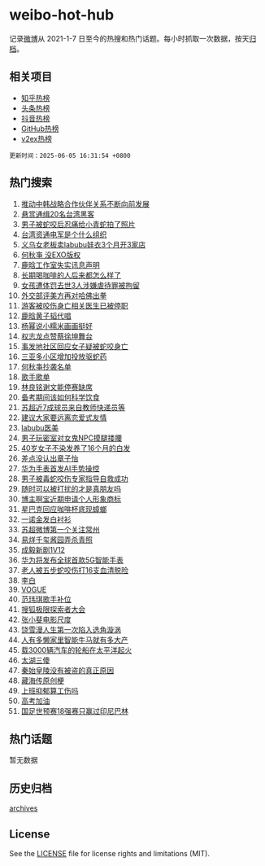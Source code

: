 # weibo-hot-hub

记录[微博](https://www.weibo.com)从 2021-1-7 日至今的热搜和热门话题。每小时抓取一次数据，按天[归档](archives)。

## 相关项目

- [知乎热榜](https://github.com/snaildev/zhihu-hot-hub)
- [头条热榜](https://github.com/snaildev/toutiao-hot-hub)
- [抖音热榜](https://github.com/snaildev/douyin-hot-hub)
- [GitHub热榜](https://github.com/snaildev/github-hot-hub)
- [v2ex热榜](https://github.com/snaildev/v2ex-hot-hub)


`更新时间：2025-06-05 16:31:54 +0800`

## 热门搜索

1. [推动中韩战略合作伙伴关系不断向前发展](https://m.weibo.cn/search?containerid=100103type%3D1%26t%3D10%26q%3D%23%E6%8E%A8%E5%8A%A8%E4%B8%AD%E9%9F%A9%E6%88%98%E7%95%A5%E5%90%88%E4%BD%9C%E4%BC%99%E4%BC%B4%E5%85%B3%E7%B3%BB%E4%B8%8D%E6%96%AD%E5%90%91%E5%89%8D%E5%8F%91%E5%B1%95%23&stream_entry_id=51&isnewpage=1&extparam=seat%3D1%26cate%3D10103%26stream_entry_id%3D51%26q%3D%2523%25E6%258E%25A8%25E5%258A%25A8%25E4%25B8%25AD%25E9%259F%25A9%25E6%2588%2598%25E7%2595%25A5%25E5%2590%2588%25E4%25BD%259C%25E4%25BC%2599%25E4%25BC%25B4%25E5%2585%25B3%25E7%25B3%25BB%25E4%25B8%258D%25E6%2596%25AD%25E5%2590%2591%25E5%2589%258D%25E5%258F%2591%25E5%25B1%2595%2523%26filter_type%3Drealtimehot%26dgr%3D0%26c_type%3D51%26pos%3D0%26display_time%3D1749112313%26pre_seqid%3D1749112313260026970236)
1. [悬赏通缉20名台湾黑客](https://m.weibo.cn/search?containerid=100103type%3D1%26t%3D10%26q%3D%23%E6%82%AC%E8%B5%8F%E9%80%9A%E7%BC%8920%E5%90%8D%E5%8F%B0%E6%B9%BE%E9%BB%91%E5%AE%A2%23&stream_entry_id=31&isnewpage=1&extparam=seat%3D1%26cate%3D5001%26band_rank%3D1%26flag%3D16%26stream_entry_id%3D31%26pos%3D0%26q%3D%2523%25E6%2582%25AC%25E8%25B5%258F%25E9%2580%259A%25E7%25BC%258920%25E5%2590%258D%25E5%258F%25B0%25E6%25B9%25BE%25E9%25BB%2591%25E5%25AE%25A2%2523%26dgr%3D0%26filter_type%3Drealtimehot%26realpos%3D1%26c_type%3D31%26lcate%3D5001%26display_time%3D1749112313%26pre_seqid%3D1749112313260026970236)
1. [男子被蛇咬后忍痛给小青蛇拍了照片](https://m.weibo.cn/search?containerid=100103type%3D1%26t%3D10%26q%3D%23%E7%94%B7%E5%AD%90%E8%A2%AB%E8%9B%87%E5%92%AC%E5%90%8E%E5%BF%8D%E7%97%9B%E7%BB%99%E5%B0%8F%E9%9D%92%E8%9B%87%E6%8B%8D%E4%BA%86%E7%85%A7%E7%89%87%23&stream_entry_id=31&isnewpage=1&extparam=seat%3D1%26cate%3D5001%26band_rank%3D2%26flag%3D1%26stream_entry_id%3D31%26pos%3D1%26q%3D%2523%25E7%2594%25B7%25E5%25AD%2590%25E8%25A2%25AB%25E8%259B%2587%25E5%2592%25AC%25E5%2590%258E%25E5%25BF%258D%25E7%2597%259B%25E7%25BB%2599%25E5%25B0%258F%25E9%259D%2592%25E8%259B%2587%25E6%258B%258D%25E4%25BA%2586%25E7%2585%25A7%25E7%2589%2587%2523%26dgr%3D0%26filter_type%3Drealtimehot%26realpos%3D2%26c_type%3D31%26lcate%3D5001%26display_time%3D1749112313%26pre_seqid%3D1749112313260026970236)
1. [台湾资通电军是个什么组织](https://m.weibo.cn/search?containerid=100103type%3D1%26t%3D10%26q%3D%23%E5%8F%B0%E6%B9%BE%E8%B5%84%E9%80%9A%E7%94%B5%E5%86%9B%E6%98%AF%E4%B8%AA%E4%BB%80%E4%B9%88%E7%BB%84%E7%BB%87%23&stream_entry_id=31&isnewpage=1&extparam=seat%3D1%26cate%3D5001%26band_rank%3D3%26flag%3D0%26stream_entry_id%3D31%26pos%3D2%26q%3D%2523%25E5%258F%25B0%25E6%25B9%25BE%25E8%25B5%2584%25E9%2580%259A%25E7%2594%25B5%25E5%2586%259B%25E6%2598%25AF%25E4%25B8%25AA%25E4%25BB%2580%25E4%25B9%2588%25E7%25BB%2584%25E7%25BB%2587%2523%26dgr%3D0%26filter_type%3Drealtimehot%26realpos%3D3%26c_type%3D31%26lcate%3D5001%26display_time%3D1749112313%26pre_seqid%3D1749112313260026970236)
1. [义乌女老板卖labubu娃衣3个月开3家店](https://m.weibo.cn/search?containerid=100103type%3D1%26t%3D10%26q%3D%23%E4%B9%89%E4%B9%8C%E5%A5%B3%E8%80%81%E6%9D%BF%E5%8D%96labubu%E5%A8%83%E8%A1%A33%E4%B8%AA%E6%9C%88%E5%BC%803%E5%AE%B6%E5%BA%97%23&stream_entry_id=31&isnewpage=1&extparam=seat%3D1%26cate%3D5001%26band_rank%3D4%26flag%3D0%26stream_entry_id%3D31%26pos%3D3%26q%3D%2523%25E4%25B9%2589%25E4%25B9%258C%25E5%25A5%25B3%25E8%2580%2581%25E6%259D%25BF%25E5%258D%2596labubu%25E5%25A8%2583%25E8%25A1%25A33%25E4%25B8%25AA%25E6%259C%2588%25E5%25BC%25803%25E5%25AE%25B6%25E5%25BA%2597%2523%26dgr%3D0%26filter_type%3Drealtimehot%26realpos%3D4%26c_type%3D31%26lcate%3D5001%26display_time%3D1749112313%26pre_seqid%3D1749112313260026970236)
1. [何秋亊 没EXO版权](https://m.weibo.cn/search?containerid=100103type%3D1%26t%3D10%26q%3D%E4%BD%95%E7%A7%8B%E4%BA%8A+%E6%B2%A1EXO%E7%89%88%E6%9D%83&stream_entry_id=31&isnewpage=1&extparam=seat%3D1%26cate%3D5001%26band_rank%3D5%26flag%3D1%26stream_entry_id%3D31%26pos%3D4%26q%3D%25E4%25BD%2595%25E7%25A7%258B%25E4%25BA%258A%2520%25E6%25B2%25A1EXO%25E7%2589%2588%25E6%259D%2583%26dgr%3D0%26filter_type%3Drealtimehot%26realpos%3D5%26c_type%3D31%26lcate%3D5001%26display_time%3D1749112313%26pre_seqid%3D1749112313260026970236)
1. [鹿晗工作室失实讯息声明](https://m.weibo.cn/search?containerid=100103type%3D1%26t%3D10%26q%3D%23%E9%B9%BF%E6%99%97%E5%B7%A5%E4%BD%9C%E5%AE%A4%E5%A4%B1%E5%AE%9E%E8%AE%AF%E6%81%AF%E5%A3%B0%E6%98%8E%23&stream_entry_id=31&isnewpage=1&extparam=seat%3D1%26cate%3D5001%26band_rank%3D6%26flag%3D1%26stream_entry_id%3D31%26pos%3D5%26q%3D%2523%25E9%25B9%25BF%25E6%2599%2597%25E5%25B7%25A5%25E4%25BD%259C%25E5%25AE%25A4%25E5%25A4%25B1%25E5%25AE%259E%25E8%25AE%25AF%25E6%2581%25AF%25E5%25A3%25B0%25E6%2598%258E%2523%26dgr%3D0%26filter_type%3Drealtimehot%26realpos%3D6%26c_type%3D31%26lcate%3D5001%26display_time%3D1749112313%26pre_seqid%3D1749112313260026970236)
1. [长期喝咖啡的人后来都怎么样了](https://m.weibo.cn/search?containerid=100103type%3D1%26t%3D10%26q%3D%E9%95%BF%E6%9C%9F%E5%96%9D%E5%92%96%E5%95%A1%E7%9A%84%E4%BA%BA%E5%90%8E%E6%9D%A5%E9%83%BD%E6%80%8E%E4%B9%88%E6%A0%B7%E4%BA%86&stream_entry_id=31&isnewpage=1&extparam=seat%3D1%26cate%3D5001%26band_rank%3D7%26flag%3D1%26stream_entry_id%3D31%26pos%3D6%26q%3D%25E9%2595%25BF%25E6%259C%259F%25E5%2596%259D%25E5%2592%2596%25E5%2595%25A1%25E7%259A%2584%25E4%25BA%25BA%25E5%2590%258E%25E6%259D%25A5%25E9%2583%25BD%25E6%2580%258E%25E4%25B9%2588%25E6%25A0%25B7%25E4%25BA%2586%26dgr%3D0%26filter_type%3Drealtimehot%26realpos%3D7%26c_type%3D31%26lcate%3D5001%26display_time%3D1749112313%26pre_seqid%3D1749112313260026970236)
1. [女孩遭体罚去世3人涉嫌虐待罪被拘留](https://m.weibo.cn/search?containerid=100103type%3D1%26t%3D10%26q%3D%23%E5%A5%B3%E5%AD%A9%E9%81%AD%E4%BD%93%E7%BD%9A%E5%8E%BB%E4%B8%963%E4%BA%BA%E6%B6%89%E5%AB%8C%E8%99%90%E5%BE%85%E7%BD%AA%E8%A2%AB%E6%8B%98%E7%95%99%23&stream_entry_id=31&isnewpage=1&extparam=seat%3D1%26cate%3D5001%26band_rank%3D8%26flag%3D2%26stream_entry_id%3D31%26pos%3D7%26q%3D%2523%25E5%25A5%25B3%25E5%25AD%25A9%25E9%2581%25AD%25E4%25BD%2593%25E7%25BD%259A%25E5%258E%25BB%25E4%25B8%25963%25E4%25BA%25BA%25E6%25B6%2589%25E5%25AB%258C%25E8%2599%2590%25E5%25BE%2585%25E7%25BD%25AA%25E8%25A2%25AB%25E6%258B%2598%25E7%2595%2599%2523%26dgr%3D0%26filter_type%3Drealtimehot%26realpos%3D8%26c_type%3D31%26lcate%3D5001%26display_time%3D1749112313%26pre_seqid%3D1749112313260026970236)
1. [外交部评美方再对哈佛出拳](https://m.weibo.cn/search?containerid=100103type%3D1%26t%3D10%26q%3D%23%E5%A4%96%E4%BA%A4%E9%83%A8%E8%AF%84%E7%BE%8E%E6%96%B9%E5%86%8D%E5%AF%B9%E5%93%88%E4%BD%9B%E5%87%BA%E6%8B%B3%23&stream_entry_id=31&isnewpage=1&extparam=seat%3D1%26cate%3D5001%26band_rank%3D9%26flag%3D1%26stream_entry_id%3D31%26pos%3D8%26q%3D%2523%25E5%25A4%2596%25E4%25BA%25A4%25E9%2583%25A8%25E8%25AF%2584%25E7%25BE%258E%25E6%2596%25B9%25E5%2586%258D%25E5%25AF%25B9%25E5%2593%2588%25E4%25BD%259B%25E5%2587%25BA%25E6%258B%25B3%2523%26dgr%3D0%26filter_type%3Drealtimehot%26realpos%3D9%26c_type%3D31%26lcate%3D5001%26display_time%3D1749112313%26pre_seqid%3D1749112313260026970236)
1. [游客被咬伤身亡相关医生已被停职](https://m.weibo.cn/search?containerid=100103type%3D1%26t%3D10%26q%3D%23%E6%B8%B8%E5%AE%A2%E8%A2%AB%E5%92%AC%E4%BC%A4%E8%BA%AB%E4%BA%A1%E7%9B%B8%E5%85%B3%E5%8C%BB%E7%94%9F%E5%B7%B2%E8%A2%AB%E5%81%9C%E8%81%8C%23&stream_entry_id=31&isnewpage=1&extparam=seat%3D1%26cate%3D5001%26band_rank%3D10%26flag%3D1%26stream_entry_id%3D31%26pos%3D9%26q%3D%2523%25E6%25B8%25B8%25E5%25AE%25A2%25E8%25A2%25AB%25E5%2592%25AC%25E4%25BC%25A4%25E8%25BA%25AB%25E4%25BA%25A1%25E7%259B%25B8%25E5%2585%25B3%25E5%258C%25BB%25E7%2594%259F%25E5%25B7%25B2%25E8%25A2%25AB%25E5%2581%259C%25E8%2581%258C%2523%26dgr%3D0%26filter_type%3Drealtimehot%26realpos%3D10%26c_type%3D31%26lcate%3D5001%26display_time%3D1749112313%26pre_seqid%3D1749112313260026970236)
1. [鹿晗黄子韬代唱](https://m.weibo.cn/search?containerid=100103type%3D1%26t%3D10%26q%3D%E9%B9%BF%E6%99%97%E9%BB%84%E5%AD%90%E9%9F%AC%E4%BB%A3%E5%94%B1&stream_entry_id=31&isnewpage=1&extparam=seat%3D1%26cate%3D5001%26band_rank%3D11%26flag%3D1%26stream_entry_id%3D31%26pos%3D10%26q%3D%25E9%25B9%25BF%25E6%2599%2597%25E9%25BB%2584%25E5%25AD%2590%25E9%259F%25AC%25E4%25BB%25A3%25E5%2594%25B1%26dgr%3D0%26filter_type%3Drealtimehot%26realpos%3D11%26c_type%3D31%26lcate%3D5001%26display_time%3D1749112313%26pre_seqid%3D1749112313260026970236)
1. [杨幂说小糯米画画挺好](https://m.weibo.cn/search?containerid=100103type%3D1%26t%3D10%26q%3D%23%E6%9D%A8%E5%B9%82%E8%AF%B4%E5%B0%8F%E7%B3%AF%E7%B1%B3%E7%94%BB%E7%94%BB%E6%8C%BA%E5%A5%BD%23&stream_entry_id=31&isnewpage=1&extparam=seat%3D1%26cate%3D5001%26band_rank%3D12%26flag%3D0%26stream_entry_id%3D31%26pos%3D11%26q%3D%2523%25E6%259D%25A8%25E5%25B9%2582%25E8%25AF%25B4%25E5%25B0%258F%25E7%25B3%25AF%25E7%25B1%25B3%25E7%2594%25BB%25E7%2594%25BB%25E6%258C%25BA%25E5%25A5%25BD%2523%26dgr%3D0%26filter_type%3Drealtimehot%26realpos%3D12%26c_type%3D31%26lcate%3D5001%26display_time%3D1749112313%26pre_seqid%3D1749112313260026970236)
1. [权志龙点赞蔡徐坤舞台](https://m.weibo.cn/search?containerid=100103type%3D1%26t%3D10%26q%3D%23%E6%9D%83%E5%BF%97%E9%BE%99%E7%82%B9%E8%B5%9E%E8%94%A1%E5%BE%90%E5%9D%A4%E8%88%9E%E5%8F%B0%23&stream_entry_id=31&isnewpage=1&extparam=seat%3D1%26cate%3D5001%26band_rank%3D13%26flag%3D0%26stream_entry_id%3D31%26pos%3D12%26q%3D%2523%25E6%259D%2583%25E5%25BF%2597%25E9%25BE%2599%25E7%2582%25B9%25E8%25B5%259E%25E8%2594%25A1%25E5%25BE%2590%25E5%259D%25A4%25E8%2588%259E%25E5%258F%25B0%2523%26dgr%3D0%26filter_type%3Drealtimehot%26realpos%3D13%26c_type%3D31%26lcate%3D5001%26display_time%3D1749112313%26pre_seqid%3D1749112313260026970236)
1. [事发地社区回应女子疑被蛇咬身亡](https://m.weibo.cn/search?containerid=100103type%3D1%26t%3D10%26q%3D%23%E4%BA%8B%E5%8F%91%E5%9C%B0%E7%A4%BE%E5%8C%BA%E5%9B%9E%E5%BA%94%E5%A5%B3%E5%AD%90%E7%96%91%E8%A2%AB%E8%9B%87%E5%92%AC%E8%BA%AB%E4%BA%A1%23&stream_entry_id=31&isnewpage=1&extparam=seat%3D1%26cate%3D5001%26band_rank%3D14%26flag%3D1%26stream_entry_id%3D31%26pos%3D13%26q%3D%2523%25E4%25BA%258B%25E5%258F%2591%25E5%259C%25B0%25E7%25A4%25BE%25E5%258C%25BA%25E5%259B%259E%25E5%25BA%2594%25E5%25A5%25B3%25E5%25AD%2590%25E7%2596%2591%25E8%25A2%25AB%25E8%259B%2587%25E5%2592%25AC%25E8%25BA%25AB%25E4%25BA%25A1%2523%26dgr%3D0%26filter_type%3Drealtimehot%26realpos%3D14%26c_type%3D31%26lcate%3D5001%26display_time%3D1749112313%26pre_seqid%3D1749112313260026970236)
1. [三亚多小区增加投放驱蛇药](https://m.weibo.cn/search?containerid=100103type%3D1%26t%3D10%26q%3D%23%E4%B8%89%E4%BA%9A%E5%A4%9A%E5%B0%8F%E5%8C%BA%E5%A2%9E%E5%8A%A0%E6%8A%95%E6%94%BE%E9%A9%B1%E8%9B%87%E8%8D%AF%23&stream_entry_id=31&isnewpage=1&extparam=seat%3D1%26cate%3D5001%26band_rank%3D15%26flag%3D1%26stream_entry_id%3D31%26pos%3D14%26q%3D%2523%25E4%25B8%2589%25E4%25BA%259A%25E5%25A4%259A%25E5%25B0%258F%25E5%258C%25BA%25E5%25A2%259E%25E5%258A%25A0%25E6%258A%2595%25E6%2594%25BE%25E9%25A9%25B1%25E8%259B%2587%25E8%258D%25AF%2523%26dgr%3D0%26filter_type%3Drealtimehot%26realpos%3D15%26c_type%3D31%26lcate%3D5001%26display_time%3D1749112313%26pre_seqid%3D1749112313260026970236)
1. [何秋亊抄袭名单](https://m.weibo.cn/search?containerid=100103type%3D1%26t%3D10%26q%3D%E4%BD%95%E7%A7%8B%E4%BA%8A%E6%8A%84%E8%A2%AD%E5%90%8D%E5%8D%95&stream_entry_id=31&isnewpage=1&extparam=seat%3D1%26cate%3D5001%26band_rank%3D16%26flag%3D1%26stream_entry_id%3D31%26pos%3D15%26q%3D%25E4%25BD%2595%25E7%25A7%258B%25E4%25BA%258A%25E6%258A%2584%25E8%25A2%25AD%25E5%2590%258D%25E5%258D%2595%26dgr%3D0%26filter_type%3Drealtimehot%26realpos%3D16%26c_type%3D31%26lcate%3D5001%26display_time%3D1749112313%26pre_seqid%3D1749112313260026970236)
1. [歌手歌单](https://m.weibo.cn/search?containerid=100103type%3D1%26t%3D10%26q%3D%E6%AD%8C%E6%89%8B%E6%AD%8C%E5%8D%95&stream_entry_id=31&isnewpage=1&extparam=seat%3D1%26cate%3D5001%26band_rank%3D17%26flag%3D0%26stream_entry_id%3D31%26pos%3D16%26q%3D%25E6%25AD%258C%25E6%2589%258B%25E6%25AD%258C%25E5%258D%2595%26dgr%3D0%26filter_type%3Drealtimehot%26realpos%3D17%26c_type%3D31%26lcate%3D5001%26display_time%3D1749112313%26pre_seqid%3D1749112313260026970236)
1. [林良铭谢文能停赛缺席](https://m.weibo.cn/search?containerid=100103type%3D1%26t%3D10%26q%3D%23%E6%9E%97%E8%89%AF%E9%93%AD%E8%B0%A2%E6%96%87%E8%83%BD%E5%81%9C%E8%B5%9B%E7%BC%BA%E5%B8%AD%23&stream_entry_id=31&isnewpage=1&extparam=seat%3D1%26cate%3D5001%26band_rank%3D18%26flag%3D1%26stream_entry_id%3D31%26pos%3D17%26q%3D%2523%25E6%259E%2597%25E8%2589%25AF%25E9%2593%25AD%25E8%25B0%25A2%25E6%2596%2587%25E8%2583%25BD%25E5%2581%259C%25E8%25B5%259B%25E7%25BC%25BA%25E5%25B8%25AD%2523%26dgr%3D0%26filter_type%3Drealtimehot%26realpos%3D18%26c_type%3D31%26lcate%3D5001%26display_time%3D1749112313%26pre_seqid%3D1749112313260026970236)
1. [备考期间该如何科学饮食](https://m.weibo.cn/search?containerid=100103type%3D1%26t%3D10%26q%3D%E5%A4%87%E8%80%83%E6%9C%9F%E9%97%B4%E8%AF%A5%E5%A6%82%E4%BD%95%E7%A7%91%E5%AD%A6%E9%A5%AE%E9%A3%9F&stream_entry_id=31&isnewpage=1&extparam=seat%3D1%26cate%3D5001%26band_rank%3D19%26flag%3D1%26pos%3D18%26q%3D%25E5%25A4%2587%25E8%2580%2583%25E6%259C%259F%25E9%2597%25B4%25E8%25AF%25A5%25E5%25A6%2582%25E4%25BD%2595%25E7%25A7%2591%25E5%25AD%25A6%25E9%25A5%25AE%25E9%25A3%259F%26is_ai_ask%3D1%26stream_entry_id%3D31%26dgr%3D0%26filter_type%3Drealtimehot%26realpos%3D19%26c_type%3D31%26lcate%3D5001%26display_time%3D1749112313%26pre_seqid%3D1749112313260026970236)
1. [苏超近7成球员来自教师快递员等](https://m.weibo.cn/search?containerid=100103type%3D1%26t%3D10%26q%3D%23%E8%8B%8F%E8%B6%85%E8%BF%917%E6%88%90%E7%90%83%E5%91%98%E6%9D%A5%E8%87%AA%E6%95%99%E5%B8%88%E5%BF%AB%E9%80%92%E5%91%98%E7%AD%89%23&stream_entry_id=31&isnewpage=1&extparam=seat%3D1%26cate%3D5001%26band_rank%3D20%26flag%3D0%26stream_entry_id%3D31%26pos%3D19%26q%3D%2523%25E8%258B%258F%25E8%25B6%2585%25E8%25BF%25917%25E6%2588%2590%25E7%2590%2583%25E5%2591%2598%25E6%259D%25A5%25E8%2587%25AA%25E6%2595%2599%25E5%25B8%2588%25E5%25BF%25AB%25E9%2580%2592%25E5%2591%2598%25E7%25AD%2589%2523%26dgr%3D0%26filter_type%3Drealtimehot%26realpos%3D20%26c_type%3D31%26lcate%3D5001%26display_time%3D1749112313%26pre_seqid%3D1749112313260026970236)
1. [建议大家要远离恋爱式友情](https://m.weibo.cn/search?containerid=100103type%3D1%26t%3D10%26q%3D%E5%BB%BA%E8%AE%AE%E5%A4%A7%E5%AE%B6%E8%A6%81%E8%BF%9C%E7%A6%BB%E6%81%8B%E7%88%B1%E5%BC%8F%E5%8F%8B%E6%83%85&stream_entry_id=31&isnewpage=1&extparam=seat%3D1%26cate%3D5001%26band_rank%3D21%26flag%3D2%26stream_entry_id%3D31%26pos%3D20%26q%3D%25E5%25BB%25BA%25E8%25AE%25AE%25E5%25A4%25A7%25E5%25AE%25B6%25E8%25A6%2581%25E8%25BF%259C%25E7%25A6%25BB%25E6%2581%258B%25E7%2588%25B1%25E5%25BC%258F%25E5%258F%258B%25E6%2583%2585%26dgr%3D0%26filter_type%3Drealtimehot%26realpos%3D21%26c_type%3D31%26lcate%3D5001%26display_time%3D1749112313%26pre_seqid%3D1749112313260026970236)
1. [labubu医美](https://m.weibo.cn/search?containerid=100103type%3D1%26t%3D10%26q%3Dlabubu%E5%8C%BB%E7%BE%8E&stream_entry_id=31&isnewpage=1&extparam=seat%3D1%26cate%3D5001%26band_rank%3D22%26flag%3D1%26stream_entry_id%3D31%26pos%3D21%26q%3Dlabubu%25E5%258C%25BB%25E7%25BE%258E%26dgr%3D0%26filter_type%3Drealtimehot%26realpos%3D22%26c_type%3D31%26lcate%3D5001%26display_time%3D1749112313%26pre_seqid%3D1749112313260026970236)
1. [男子玩密室对女鬼NPC摸腿搂腰](https://m.weibo.cn/search?containerid=100103type%3D1%26t%3D10%26q%3D%23%E7%94%B7%E5%AD%90%E7%8E%A9%E5%AF%86%E5%AE%A4%E5%AF%B9%E5%A5%B3%E9%AC%BCNPC%E6%91%B8%E8%85%BF%E6%90%82%E8%85%B0%23&stream_entry_id=31&isnewpage=1&extparam=seat%3D1%26cate%3D5001%26band_rank%3D23%26flag%3D1%26stream_entry_id%3D31%26pos%3D22%26q%3D%2523%25E7%2594%25B7%25E5%25AD%2590%25E7%258E%25A9%25E5%25AF%2586%25E5%25AE%25A4%25E5%25AF%25B9%25E5%25A5%25B3%25E9%25AC%25BCNPC%25E6%2591%25B8%25E8%2585%25BF%25E6%2590%2582%25E8%2585%25B0%2523%26dgr%3D0%26filter_type%3Drealtimehot%26realpos%3D23%26c_type%3D31%26lcate%3D5001%26display_time%3D1749112313%26pre_seqid%3D1749112313260026970236)
1. [40岁女子不染发养了16个月的白发](https://m.weibo.cn/search?containerid=100103type%3D1%26t%3D10%26q%3D%2340%E5%B2%81%E5%A5%B3%E5%AD%90%E4%B8%8D%E6%9F%93%E5%8F%91%E5%85%BB%E4%BA%8616%E4%B8%AA%E6%9C%88%E7%9A%84%E7%99%BD%E5%8F%91%23&stream_entry_id=31&isnewpage=1&extparam=seat%3D1%26cate%3D5001%26band_rank%3D24%26flag%3D0%26stream_entry_id%3D31%26pos%3D23%26q%3D%252340%25E5%25B2%2581%25E5%25A5%25B3%25E5%25AD%2590%25E4%25B8%258D%25E6%259F%2593%25E5%258F%2591%25E5%2585%25BB%25E4%25BA%258616%25E4%25B8%25AA%25E6%259C%2588%25E7%259A%2584%25E7%2599%25BD%25E5%258F%2591%2523%26dgr%3D0%26filter_type%3Drealtimehot%26realpos%3D24%26c_type%3D31%26lcate%3D5001%26display_time%3D1749112313%26pre_seqid%3D1749112313260026970236)
1. [差点没认出章子怡](https://m.weibo.cn/search?containerid=100103type%3D1%26t%3D10%26q%3D%E5%B7%AE%E7%82%B9%E6%B2%A1%E8%AE%A4%E5%87%BA%E7%AB%A0%E5%AD%90%E6%80%A1&stream_entry_id=31&isnewpage=1&extparam=seat%3D1%26cate%3D5001%26band_rank%3D25%26flag%3D1%26stream_entry_id%3D31%26pos%3D24%26q%3D%25E5%25B7%25AE%25E7%2582%25B9%25E6%25B2%25A1%25E8%25AE%25A4%25E5%2587%25BA%25E7%25AB%25A0%25E5%25AD%2590%25E6%2580%25A1%26dgr%3D0%26filter_type%3Drealtimehot%26realpos%3D25%26c_type%3D31%26lcate%3D5001%26display_time%3D1749112313%26pre_seqid%3D1749112313260026970236)
1. [华为手表首发AI手势操控](https://m.weibo.cn/search?containerid=100103type%3D1%26t%3D10%26q%3D%23%E5%8D%8E%E4%B8%BA%E6%89%8B%E8%A1%A8%E9%A6%96%E5%8F%91AI%E6%89%8B%E5%8A%BF%E6%93%8D%E6%8E%A7%23&stream_entry_id=31&isnewpage=1&extparam=seat%3D1%26cate%3D5001%26band_rank%3D26%26flag%3D1%26stream_entry_id%3D31%26pos%3D25%26q%3D%2523%25E5%258D%258E%25E4%25B8%25BA%25E6%2589%258B%25E8%25A1%25A8%25E9%25A6%2596%25E5%258F%2591AI%25E6%2589%258B%25E5%258A%25BF%25E6%2593%258D%25E6%258E%25A7%2523%26dgr%3D0%26filter_type%3Drealtimehot%26realpos%3D26%26c_type%3D31%26lcate%3D5001%26display_time%3D1749112313%26pre_seqid%3D1749112313260026970236)
1. [男子被毒蛇咬伤专家指导自救成功](https://m.weibo.cn/search?containerid=100103type%3D1%26t%3D10%26q%3D%23%E7%94%B7%E5%AD%90%E8%A2%AB%E6%AF%92%E8%9B%87%E5%92%AC%E4%BC%A4%E4%B8%93%E5%AE%B6%E6%8C%87%E5%AF%BC%E8%87%AA%E6%95%91%E6%88%90%E5%8A%9F%23&stream_entry_id=31&isnewpage=1&extparam=seat%3D1%26cate%3D5001%26band_rank%3D27%26flag%3D1%26stream_entry_id%3D31%26pos%3D26%26q%3D%2523%25E7%2594%25B7%25E5%25AD%2590%25E8%25A2%25AB%25E6%25AF%2592%25E8%259B%2587%25E5%2592%25AC%25E4%25BC%25A4%25E4%25B8%2593%25E5%25AE%25B6%25E6%258C%2587%25E5%25AF%25BC%25E8%2587%25AA%25E6%2595%2591%25E6%2588%2590%25E5%258A%259F%2523%26dgr%3D0%26filter_type%3Drealtimehot%26realpos%3D27%26c_type%3D31%26lcate%3D5001%26display_time%3D1749112313%26pre_seqid%3D1749112313260026970236)
1. [随时可以被打扰的才是真朋友吗](https://m.weibo.cn/search?containerid=100103type%3D1%26t%3D10%26q%3D%E9%9A%8F%E6%97%B6%E5%8F%AF%E4%BB%A5%E8%A2%AB%E6%89%93%E6%89%B0%E7%9A%84%E6%89%8D%E6%98%AF%E7%9C%9F%E6%9C%8B%E5%8F%8B%E5%90%97&stream_entry_id=31&isnewpage=1&extparam=seat%3D1%26cate%3D5001%26band_rank%3D28%26flag%3D1%26pos%3D27%26q%3D%25E9%259A%258F%25E6%2597%25B6%25E5%258F%25AF%25E4%25BB%25A5%25E8%25A2%25AB%25E6%2589%2593%25E6%2589%25B0%25E7%259A%2584%25E6%2589%258D%25E6%2598%25AF%25E7%259C%259F%25E6%259C%258B%25E5%258F%258B%25E5%2590%2597%26is_ai_ask%3D1%26stream_entry_id%3D31%26dgr%3D0%26filter_type%3Drealtimehot%26realpos%3D28%26c_type%3D31%26lcate%3D5001%26display_time%3D1749112313%26pre_seqid%3D1749112313260026970236)
1. [博主啊宝近期申请个人形象商标](https://m.weibo.cn/search?containerid=100103type%3D1%26t%3D10%26q%3D%23%E5%8D%9A%E4%B8%BB%E5%95%8A%E5%AE%9D%E8%BF%91%E6%9C%9F%E7%94%B3%E8%AF%B7%E4%B8%AA%E4%BA%BA%E5%BD%A2%E8%B1%A1%E5%95%86%E6%A0%87%23&stream_entry_id=31&isnewpage=1&extparam=seat%3D1%26cate%3D5001%26band_rank%3D29%26flag%3D1%26stream_entry_id%3D31%26pos%3D28%26q%3D%2523%25E5%258D%259A%25E4%25B8%25BB%25E5%2595%258A%25E5%25AE%259D%25E8%25BF%2591%25E6%259C%259F%25E7%2594%25B3%25E8%25AF%25B7%25E4%25B8%25AA%25E4%25BA%25BA%25E5%25BD%25A2%25E8%25B1%25A1%25E5%2595%2586%25E6%25A0%2587%2523%26dgr%3D0%26filter_type%3Drealtimehot%26realpos%3D29%26c_type%3D31%26lcate%3D5001%26display_time%3D1749112313%26pre_seqid%3D1749112313260026970236)
1. [星巴克回应咖啡杯底现蟑螂](https://m.weibo.cn/search?containerid=100103type%3D1%26t%3D10%26q%3D%23%E6%98%9F%E5%B7%B4%E5%85%8B%E5%9B%9E%E5%BA%94%E5%92%96%E5%95%A1%E6%9D%AF%E5%BA%95%E7%8E%B0%E8%9F%91%E8%9E%82%23&stream_entry_id=31&isnewpage=1&extparam=seat%3D1%26cate%3D5001%26band_rank%3D30%26flag%3D1%26stream_entry_id%3D31%26pos%3D29%26q%3D%2523%25E6%2598%259F%25E5%25B7%25B4%25E5%2585%258B%25E5%259B%259E%25E5%25BA%2594%25E5%2592%2596%25E5%2595%25A1%25E6%259D%25AF%25E5%25BA%2595%25E7%258E%25B0%25E8%259F%2591%25E8%259E%2582%2523%26dgr%3D0%26filter_type%3Drealtimehot%26realpos%3D30%26c_type%3D31%26lcate%3D5001%26display_time%3D1749112313%26pre_seqid%3D1749112313260026970236)
1. [一诺金发白衬衫](https://m.weibo.cn/search?containerid=100103type%3D1%26t%3D10%26q%3D%23%E4%B8%80%E8%AF%BA%E9%87%91%E5%8F%91%E7%99%BD%E8%A1%AC%E8%A1%AB%23&stream_entry_id=31&isnewpage=1&extparam=seat%3D1%26cate%3D5001%26band_rank%3D31%26flag%3D1%26stream_entry_id%3D31%26pos%3D30%26q%3D%2523%25E4%25B8%2580%25E8%25AF%25BA%25E9%2587%2591%25E5%258F%2591%25E7%2599%25BD%25E8%25A1%25AC%25E8%25A1%25AB%2523%26dgr%3D0%26filter_type%3Drealtimehot%26realpos%3D31%26c_type%3D31%26lcate%3D5001%26display_time%3D1749112313%26pre_seqid%3D1749112313260026970236)
1. [苏超微博第一个关注常州](https://m.weibo.cn/search?containerid=100103type%3D1%26t%3D10%26q%3D%23%E8%8B%8F%E8%B6%85%E5%BE%AE%E5%8D%9A%E7%AC%AC%E4%B8%80%E4%B8%AA%E5%85%B3%E6%B3%A8%E5%B8%B8%E5%B7%9E%23&stream_entry_id=31&isnewpage=1&extparam=seat%3D1%26cate%3D5001%26band_rank%3D32%26flag%3D1%26stream_entry_id%3D31%26pos%3D31%26q%3D%2523%25E8%258B%258F%25E8%25B6%2585%25E5%25BE%25AE%25E5%258D%259A%25E7%25AC%25AC%25E4%25B8%2580%25E4%25B8%25AA%25E5%2585%25B3%25E6%25B3%25A8%25E5%25B8%25B8%25E5%25B7%259E%2523%26dgr%3D0%26filter_type%3Drealtimehot%26realpos%3D32%26c_type%3D31%26lcate%3D5001%26display_time%3D1749112313%26pre_seqid%3D1749112313260026970236)
1. [易烊千玺酱园弄杀青照](https://m.weibo.cn/search?containerid=100103type%3D1%26t%3D10%26q%3D%23%E6%98%93%E7%83%8A%E5%8D%83%E7%8E%BA%E9%85%B1%E5%9B%AD%E5%BC%84%E6%9D%80%E9%9D%92%E7%85%A7%23&stream_entry_id=31&isnewpage=1&extparam=seat%3D1%26cate%3D5001%26band_rank%3D33%26flag%3D1%26stream_entry_id%3D31%26pos%3D32%26q%3D%2523%25E6%2598%2593%25E7%2583%258A%25E5%258D%2583%25E7%258E%25BA%25E9%2585%25B1%25E5%259B%25AD%25E5%25BC%2584%25E6%259D%2580%25E9%259D%2592%25E7%2585%25A7%2523%26dgr%3D0%26filter_type%3Drealtimehot%26realpos%3D33%26c_type%3D31%26lcate%3D5001%26display_time%3D1749112313%26pre_seqid%3D1749112313260026970236)
1. [成毅新剧1V12](https://m.weibo.cn/search?containerid=100103type%3D1%26t%3D10%26q%3D%E6%88%90%E6%AF%85%E6%96%B0%E5%89%A71V12&stream_entry_id=31&isnewpage=1&extparam=seat%3D1%26cate%3D5001%26band_rank%3D34%26flag%3D1%26stream_entry_id%3D31%26pos%3D33%26q%3D%25E6%2588%2590%25E6%25AF%2585%25E6%2596%25B0%25E5%2589%25A71V12%26dgr%3D0%26filter_type%3Drealtimehot%26realpos%3D34%26c_type%3D31%26lcate%3D5001%26display_time%3D1749112313%26pre_seqid%3D1749112313260026970236)
1. [华为将发布全球首款5G智能手表](https://m.weibo.cn/search?containerid=100103type%3D1%26t%3D10%26q%3D%23%E5%8D%8E%E4%B8%BA%E5%B0%86%E5%8F%91%E5%B8%83%E5%85%A8%E7%90%83%E9%A6%96%E6%AC%BE5G%E6%99%BA%E8%83%BD%E6%89%8B%E8%A1%A8%23&stream_entry_id=31&isnewpage=1&extparam=seat%3D1%26cate%3D5001%26band_rank%3D35%26flag%3D1%26stream_entry_id%3D31%26pos%3D34%26q%3D%2523%25E5%258D%258E%25E4%25B8%25BA%25E5%25B0%2586%25E5%258F%2591%25E5%25B8%2583%25E5%2585%25A8%25E7%2590%2583%25E9%25A6%2596%25E6%25AC%25BE5G%25E6%2599%25BA%25E8%2583%25BD%25E6%2589%258B%25E8%25A1%25A8%2523%26dgr%3D0%26filter_type%3Drealtimehot%26realpos%3D35%26c_type%3D31%26lcate%3D5001%26display_time%3D1749112313%26pre_seqid%3D1749112313260026970236)
1. [老人被五步蛇咬伤打16支血清脱险](https://m.weibo.cn/search?containerid=100103type%3D1%26t%3D10%26q%3D%23%E8%80%81%E4%BA%BA%E8%A2%AB%E4%BA%94%E6%AD%A5%E8%9B%87%E5%92%AC%E4%BC%A4%E6%89%9316%E6%94%AF%E8%A1%80%E6%B8%85%E8%84%B1%E9%99%A9%23&stream_entry_id=31&isnewpage=1&extparam=seat%3D1%26cate%3D5001%26band_rank%3D36%26flag%3D0%26stream_entry_id%3D31%26pos%3D35%26q%3D%2523%25E8%2580%2581%25E4%25BA%25BA%25E8%25A2%25AB%25E4%25BA%2594%25E6%25AD%25A5%25E8%259B%2587%25E5%2592%25AC%25E4%25BC%25A4%25E6%2589%259316%25E6%2594%25AF%25E8%25A1%2580%25E6%25B8%2585%25E8%2584%25B1%25E9%2599%25A9%2523%26dgr%3D0%26filter_type%3Drealtimehot%26realpos%3D36%26c_type%3D31%26lcate%3D5001%26display_time%3D1749112313%26pre_seqid%3D1749112313260026970236)
1. [李白](https://m.weibo.cn/search?containerid=100103type%3D1%26t%3D10%26q%3D%E6%9D%8E%E7%99%BD&stream_entry_id=31&isnewpage=1&extparam=seat%3D1%26cate%3D5001%26band_rank%3D37%26flag%3D0%26stream_entry_id%3D31%26pos%3D36%26q%3D%25E6%259D%258E%25E7%2599%25BD%26dgr%3D0%26filter_type%3Drealtimehot%26realpos%3D37%26c_type%3D31%26lcate%3D5001%26display_time%3D1749112313%26pre_seqid%3D1749112313260026970236)
1. [VOGUE](https://m.weibo.cn/search?containerid=100103type%3D1%26t%3D10%26q%3DVOGUE&stream_entry_id=31&isnewpage=1&extparam=seat%3D1%26cate%3D5001%26band_rank%3D38%26flag%3D1%26stream_entry_id%3D31%26pos%3D37%26q%3DVOGUE%26dgr%3D0%26filter_type%3Drealtimehot%26realpos%3D38%26c_type%3D31%26lcate%3D5001%26display_time%3D1749112313%26pre_seqid%3D1749112313260026970236)
1. [范玮琪歌手补位](https://m.weibo.cn/search?containerid=100103type%3D1%26t%3D10%26q%3D%23%E8%8C%83%E7%8E%AE%E7%90%AA%E6%AD%8C%E6%89%8B%E8%A1%A5%E4%BD%8D%23&stream_entry_id=31&isnewpage=1&extparam=seat%3D1%26cate%3D5001%26band_rank%3D39%26flag%3D0%26stream_entry_id%3D31%26pos%3D38%26q%3D%2523%25E8%258C%2583%25E7%258E%25AE%25E7%2590%25AA%25E6%25AD%258C%25E6%2589%258B%25E8%25A1%25A5%25E4%25BD%258D%2523%26dgr%3D0%26filter_type%3Drealtimehot%26realpos%3D39%26c_type%3D31%26lcate%3D5001%26display_time%3D1749112313%26pre_seqid%3D1749112313260026970236)
1. [搜狐极限探索者大会](https://m.weibo.cn/search?containerid=100103type%3D1%26t%3D10%26q%3D%23%E6%90%9C%E7%8B%90%E6%9E%81%E9%99%90%E6%8E%A2%E7%B4%A2%E8%80%85%E5%A4%A7%E4%BC%9A%23&stream_entry_id=31&isnewpage=1&extparam=seat%3D1%26cate%3D5001%26band_rank%3D40%26flag%3D1%26pos%3D39%26adid%3D288801%26q%3D%2523%25E6%2590%259C%25E7%258B%2590%25E6%259E%2581%25E9%2599%2590%25E6%258E%25A2%25E7%25B4%25A2%25E8%2580%2585%25E5%25A4%25A7%25E4%25BC%259A%2523%26stream_entry_id%3D31%26dgr%3D0%26filter_type%3Drealtimehot%26realpos%3D40%26c_type%3D31%26lcate%3D5001%26display_time%3D1749112313%26pre_seqid%3D1749112313260026970236)
1. [张小斐电影尺度](https://m.weibo.cn/search?containerid=100103type%3D1%26t%3D10%26q%3D%E5%BC%A0%E5%B0%8F%E6%96%90%E7%94%B5%E5%BD%B1%E5%B0%BA%E5%BA%A6&stream_entry_id=31&isnewpage=1&extparam=seat%3D1%26cate%3D5001%26band_rank%3D41%26flag%3D0%26stream_entry_id%3D31%26pos%3D40%26q%3D%25E5%25BC%25A0%25E5%25B0%258F%25E6%2596%2590%25E7%2594%25B5%25E5%25BD%25B1%25E5%25B0%25BA%25E5%25BA%25A6%26dgr%3D0%26filter_type%3Drealtimehot%26realpos%3D41%26c_type%3D31%26lcate%3D5001%26display_time%3D1749112313%26pre_seqid%3D1749112313260026970236)
1. [饶雪漫人生第一次陷入选角漩涡](https://m.weibo.cn/search?containerid=100103type%3D1%26t%3D10%26q%3D%23%E9%A5%B6%E9%9B%AA%E6%BC%AB%E4%BA%BA%E7%94%9F%E7%AC%AC%E4%B8%80%E6%AC%A1%E9%99%B7%E5%85%A5%E9%80%89%E8%A7%92%E6%BC%A9%E6%B6%A1%23&stream_entry_id=31&isnewpage=1&extparam=seat%3D1%26cate%3D5001%26band_rank%3D42%26flag%3D1%26stream_entry_id%3D31%26pos%3D41%26q%3D%2523%25E9%25A5%25B6%25E9%259B%25AA%25E6%25BC%25AB%25E4%25BA%25BA%25E7%2594%259F%25E7%25AC%25AC%25E4%25B8%2580%25E6%25AC%25A1%25E9%2599%25B7%25E5%2585%25A5%25E9%2580%2589%25E8%25A7%2592%25E6%25BC%25A9%25E6%25B6%25A1%2523%26dgr%3D0%26filter_type%3Drealtimehot%26realpos%3D42%26c_type%3D31%26lcate%3D5001%26display_time%3D1749112313%26pre_seqid%3D1749112313260026970236)
1. [人有多懒家里智能牛马就有多大产](https://m.weibo.cn/search?containerid=100103type%3D1%26t%3D10%26q%3D%E4%BA%BA%E6%9C%89%E5%A4%9A%E6%87%92%E5%AE%B6%E9%87%8C%E6%99%BA%E8%83%BD%E7%89%9B%E9%A9%AC%E5%B0%B1%E6%9C%89%E5%A4%9A%E5%A4%A7%E4%BA%A7&stream_entry_id=31&isnewpage=1&extparam=seat%3D1%26cate%3D5001%26band_rank%3D43%26flag%3D1%26stream_entry_id%3D31%26pos%3D42%26q%3D%25E4%25BA%25BA%25E6%259C%2589%25E5%25A4%259A%25E6%2587%2592%25E5%25AE%25B6%25E9%2587%258C%25E6%2599%25BA%25E8%2583%25BD%25E7%2589%259B%25E9%25A9%25AC%25E5%25B0%25B1%25E6%259C%2589%25E5%25A4%259A%25E5%25A4%25A7%25E4%25BA%25A7%26dgr%3D0%26filter_type%3Drealtimehot%26realpos%3D43%26c_type%3D31%26lcate%3D5001%26display_time%3D1749112313%26pre_seqid%3D1749112313260026970236)
1. [载3000辆汽车的轮船在太平洋起火](https://m.weibo.cn/search?containerid=100103type%3D1%26t%3D10%26q%3D%23%E8%BD%BD3000%E8%BE%86%E6%B1%BD%E8%BD%A6%E7%9A%84%E8%BD%AE%E8%88%B9%E5%9C%A8%E5%A4%AA%E5%B9%B3%E6%B4%8B%E8%B5%B7%E7%81%AB%23&stream_entry_id=31&isnewpage=1&extparam=seat%3D1%26cate%3D5001%26band_rank%3D44%26flag%3D0%26stream_entry_id%3D31%26pos%3D43%26q%3D%2523%25E8%25BD%25BD3000%25E8%25BE%2586%25E6%25B1%25BD%25E8%25BD%25A6%25E7%259A%2584%25E8%25BD%25AE%25E8%2588%25B9%25E5%259C%25A8%25E5%25A4%25AA%25E5%25B9%25B3%25E6%25B4%258B%25E8%25B5%25B7%25E7%2581%25AB%2523%26dgr%3D0%26filter_type%3Drealtimehot%26realpos%3D44%26c_type%3D31%26lcate%3D5001%26display_time%3D1749112313%26pre_seqid%3D1749112313260026970236)
1. [太湖三傻](https://m.weibo.cn/search?containerid=100103type%3D1%26t%3D10%26q%3D%E5%A4%AA%E6%B9%96%E4%B8%89%E5%82%BB&stream_entry_id=31&isnewpage=1&extparam=seat%3D1%26cate%3D5001%26band_rank%3D45%26flag%3D1%26stream_entry_id%3D31%26pos%3D44%26q%3D%25E5%25A4%25AA%25E6%25B9%2596%25E4%25B8%2589%25E5%2582%25BB%26dgr%3D0%26filter_type%3Drealtimehot%26realpos%3D45%26c_type%3D31%26lcate%3D5001%26display_time%3D1749112313%26pre_seqid%3D1749112313260026970236)
1. [秦始皇陵没有被盗的真正原因](https://m.weibo.cn/search?containerid=100103type%3D1%26t%3D10%26q%3D%E7%A7%A6%E5%A7%8B%E7%9A%87%E9%99%B5%E6%B2%A1%E6%9C%89%E8%A2%AB%E7%9B%97%E7%9A%84%E7%9C%9F%E6%AD%A3%E5%8E%9F%E5%9B%A0&stream_entry_id=31&isnewpage=1&extparam=seat%3D1%26cate%3D5001%26band_rank%3D46%26flag%3D1%26stream_entry_id%3D31%26pos%3D45%26q%3D%25E7%25A7%25A6%25E5%25A7%258B%25E7%259A%2587%25E9%2599%25B5%25E6%25B2%25A1%25E6%259C%2589%25E8%25A2%25AB%25E7%259B%2597%25E7%259A%2584%25E7%259C%259F%25E6%25AD%25A3%25E5%258E%259F%25E5%259B%25A0%26dgr%3D0%26filter_type%3Drealtimehot%26realpos%3D46%26c_type%3D31%26lcate%3D5001%26display_time%3D1749112313%26pre_seqid%3D1749112313260026970236)
1. [藏海传原创梗](https://m.weibo.cn/search?containerid=100103type%3D1%26t%3D10%26q%3D%23%E8%97%8F%E6%B5%B7%E4%BC%A0%E5%8E%9F%E5%88%9B%E6%A2%97%23&stream_entry_id=31&isnewpage=1&extparam=seat%3D1%26cate%3D5001%26band_rank%3D47%26flag%3D1%26stream_entry_id%3D31%26pos%3D46%26q%3D%2523%25E8%2597%258F%25E6%25B5%25B7%25E4%25BC%25A0%25E5%258E%259F%25E5%2588%259B%25E6%25A2%2597%2523%26dgr%3D0%26filter_type%3Drealtimehot%26realpos%3D47%26c_type%3D31%26lcate%3D5001%26display_time%3D1749112313%26pre_seqid%3D1749112313260026970236)
1. [上班抑郁算工伤吗](https://m.weibo.cn/search?containerid=100103type%3D1%26t%3D10%26q%3D%E4%B8%8A%E7%8F%AD%E6%8A%91%E9%83%81%E7%AE%97%E5%B7%A5%E4%BC%A4%E5%90%97&stream_entry_id=31&isnewpage=1&extparam=seat%3D1%26cate%3D5001%26band_rank%3D48%26flag%3D1%26pos%3D47%26q%3D%25E4%25B8%258A%25E7%258F%25AD%25E6%258A%2591%25E9%2583%2581%25E7%25AE%2597%25E5%25B7%25A5%25E4%25BC%25A4%25E5%2590%2597%26is_ai_ask%3D1%26stream_entry_id%3D31%26dgr%3D0%26filter_type%3Drealtimehot%26realpos%3D48%26c_type%3D31%26lcate%3D5001%26display_time%3D1749112313%26pre_seqid%3D1749112313260026970236)
1. [高考加油](https://m.weibo.cn/search?containerid=100103type%3D1%26t%3D10%26q%3D%23%E9%AB%98%E8%80%83%E5%8A%A0%E6%B2%B9%23&stream_entry_id=31&isnewpage=1&extparam=seat%3D1%26cate%3D5001%26band_rank%3D49%26flag%3D0%26stream_entry_id%3D31%26pos%3D48%26q%3D%2523%25E9%25AB%2598%25E8%2580%2583%25E5%258A%25A0%25E6%25B2%25B9%2523%26dgr%3D0%26filter_type%3Drealtimehot%26realpos%3D49%26c_type%3D31%26lcate%3D5001%26display_time%3D1749112313%26pre_seqid%3D1749112313260026970236)
1. [国足世预赛18强赛只赢过印尼巴林](https://m.weibo.cn/search?containerid=100103type%3D1%26t%3D10%26q%3D%23%E5%9B%BD%E8%B6%B3%E4%B8%96%E9%A2%84%E8%B5%9B18%E5%BC%BA%E8%B5%9B%E5%8F%AA%E8%B5%A2%E8%BF%87%E5%8D%B0%E5%B0%BC%E5%B7%B4%E6%9E%97%23&stream_entry_id=31&isnewpage=1&extparam=seat%3D1%26cate%3D5001%26band_rank%3D50%26flag%3D1%26stream_entry_id%3D31%26pos%3D49%26q%3D%2523%25E5%259B%25BD%25E8%25B6%25B3%25E4%25B8%2596%25E9%25A2%2584%25E8%25B5%259B18%25E5%25BC%25BA%25E8%25B5%259B%25E5%258F%25AA%25E8%25B5%25A2%25E8%25BF%2587%25E5%258D%25B0%25E5%25B0%25BC%25E5%25B7%25B4%25E6%259E%2597%2523%26dgr%3D0%26filter_type%3Drealtimehot%26realpos%3D50%26c_type%3D31%26lcate%3D5001%26display_time%3D1749112313%26pre_seqid%3D1749112313260026970236)

## 热门话题

暂无数据

## 历史归档

[archives](archives)

## License

See the [LICENSE](LICENSE) file for license rights and limitations (MIT).
